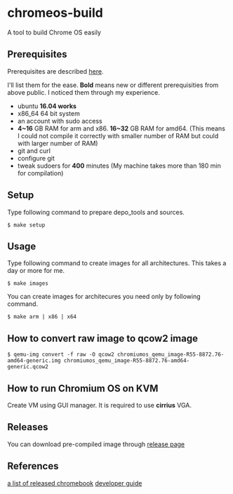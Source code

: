 # chromeos-build
A tool to build Chrome OS easily

## Prerequisites
Prerequisites are described [here](https://www.chromium.org/chromium-os/developer-guide).

I'll list them for the ease.  **Bold** means new or different prerequisities from above public.  I noticed them through my experience.

- ubuntu **16.04 works**
- x86_64 64 bit system
- an account with sudo access
- **4~16** GB RAM for arm and x86.  **16~32** GB RAM for amd64.  (This means I could not compile it correctly with smaller number of RAM but could with larger number of RAM)
- git and curl
- configure git
- tweak sudoers for **400** minutes (My machine takes more than 180 min for compilation)

## Setup
Type following command to prepare depo_tools and sources.

```
$ make setup
```

## Usage
Type following command to create images for all architectures.  This takes a day or more for me.

```
$ make images
```

You can create images for architecures you need only by following command.

```
$ make arm | x86 | x64
```

## How to convert raw image to qcow2 image

```
$ qemu-img convert -f raw -O qcow2 chromiumos_qemu_image-R55-8872.76-amd64-generic.img chromiumos_qemu_image-R55-8872.76-amd64-generic.qcow2
```

## How to run Chromium OS on KVM

Create VM using GUI manager.  It is required to use **cirrius** VGA.

## Releases
You can download pre-compiled image through [release page](https://github.com/jam7/chromeos-build/releases)

## References
[a list of released chromebook](https://www.chromium.org/chromium-os/developer-information-for-chrome-os-devices)
[developer guide](https://www.chromium.org/chromium-os/developer-guide)
